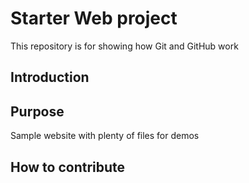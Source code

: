 # Starter Web project

This repository is for showing how Git and GitHub work

## Introduction



## Purpose

Sample website with plenty of files for demos

## How to contribute


